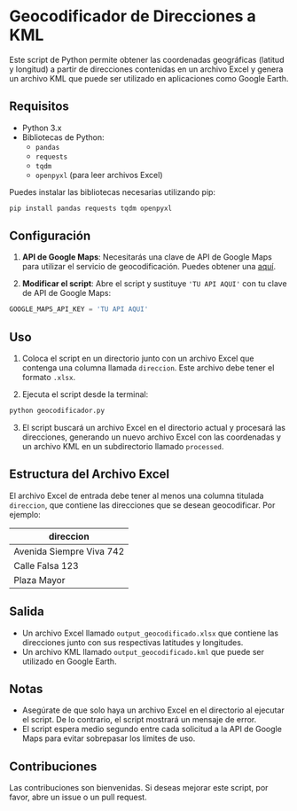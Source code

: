 # Geocodificador de Direcciones a KML

Este script de Python permite obtener las coordenadas geográficas (latitud y longitud) a partir de direcciones contenidas en un archivo Excel y genera un archivo KML que puede ser utilizado en aplicaciones como Google Earth.

## Requisitos

- Python 3.x
- Bibliotecas de Python:
  - `pandas`
  - `requests`
  - `tqdm`
  - `openpyxl` (para leer archivos Excel)

Puedes instalar las bibliotecas necesarias utilizando pip:

```bash
pip install pandas requests tqdm openpyxl
```

## Configuración

1. **API de Google Maps**: Necesitarás una clave de API de Google Maps para utilizar el servicio de geocodificación. Puedes obtener una [aquí](https://cloud.google.com/maps-platform/).

2. **Modificar el script**: Abre el script y sustituye `'TU API AQUI'` con tu clave de API de Google Maps:

```python
GOOGLE_MAPS_API_KEY = 'TU API AQUI'
```

## Uso

1. Coloca el script en un directorio junto con un archivo Excel que contenga una columna llamada `direccion`. Este archivo debe tener el formato `.xlsx`.

2. Ejecuta el script desde la terminal:

```bash
python geocodificador.py
```

3. El script buscará un archivo Excel en el directorio actual y procesará las direcciones, generando un nuevo archivo Excel con las coordenadas y un archivo KML en un subdirectorio llamado `processed`.

## Estructura del Archivo Excel

El archivo Excel de entrada debe tener al menos una columna titulada `direccion`, que contiene las direcciones que se desean geocodificar. Por ejemplo:

| direccion                  |
|----------------------------|
| Avenida Siempre Viva 742   |
| Calle Falsa 123            |
| Plaza Mayor                |

## Salida

- Un archivo Excel llamado `output_geocodificado.xlsx` que contiene las direcciones junto con sus respectivas latitudes y longitudes.
- Un archivo KML llamado `output_geocodificado.kml` que puede ser utilizado en Google Earth.

## Notas

- Asegúrate de que solo haya un archivo Excel en el directorio al ejecutar el script. De lo contrario, el script mostrará un mensaje de error.
- El script espera medio segundo entre cada solicitud a la API de Google Maps para evitar sobrepasar los límites de uso.

## Contribuciones

Las contribuciones son bienvenidas. Si deseas mejorar este script, por favor, abre un issue o un pull request.